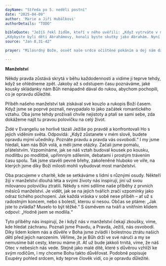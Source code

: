 ```yaml
---
dayName: "Středa po 5. neděli postní"
date: "2025-04-09"
author: 'Marie a Jiří Hubálkovi'
authorDetails: "TODO"

bibleQuote: "Ježíš řekl židům, kteří v něho uvěřili: „Když vytrváte v mém slovu, budete opravdu mými učedníky. Poznáte pravdu, a pravda vás osvobodí.“ Namítli mu: „Jsme potomci Abrahámovi a nikdy jsme nikomu neotročili. Jak ty můžeš říci: »Stanete se svobodnými«?“ Ježíš jim odpověděl: „Amen, amen, pravím vám: Každý, kdo páchá hřích, je otrokem hříchu. Otrok nezůstává v domě navždy, syn zůstává navždy. Když vás Syn osvobodí, budete skutečně svobodní. Vím, že jste potomci Abrahámovi, ale ukládáte mi o život, protože mé slovo se u vás neuchytí. Já mluvím, co jsem viděl u svého Otce, a vy děláte, co jste slyšeli od vašeho otce.“ Řekli mu na to: „Náš otec je Abrahám.“ Ježíš jim řekl:
„Kdybyste byli děti Abrahámovy, konali byste skutky jako Abrahám. Nyní však mě chcete zabít – toho, kdo vám mluvil pravdu, kterou slyšel od Boha. Tak Abrahám nejednal. Vy konáte skutky vašeho otce.“ Odpověděli mu: „My jsme se nenarodili ze smilstva, máme jednoho Otce, Boha.“ Ježíš jim řekl: „Kdyby byl vaším otcem Bůh, milovali byste mě, vždyť já jsem vyšel od Boha a od něho přicházím. Nepřišel jsem totiž sám od sebe, ale on mě poslal.“"
source: "Jan 8,31-42"

prayer: "Milosrdný Bože, osvěť naše srdce očištěné pokáním a dej nám dar pravé zbožnosti, abychom dosáhli vyslyšení svých proseb. Skrze tvého Syna…"

---
```


**Manželství**

Někdy pravda zůstává skrytá v běhu každodennosti a vidíme ji teprve tehdy, když se ohlédneme zpět. Jakoby až s odstupem času poznáváme, jaké kousky skládanky nám Bůh nenápadně dával do rukou, abychom pochopili, co je opravdu důležité.

Příběh našeho manželství tak získával své kouzlo a rukopis Boží časem. Když jsme se poprvé poznali, nevypadalo to jako začátek romantického vztahu. Oba jsme tehdy prožívali chvíle nejistoty a ptali se sami sebe, zda dokážeme najít tu pravou polovičku na celý život.

Židé v Evangeliu se horlivě tázali Ježíše po pravdě a konfrontovali Ho s jejich viděním světa. Odpovídá: „Když zůstanete v mém slově, budete opravdu mými učedníky. Poznáte pravdu a pravda vás osvobodí.“ I my jsme hledali, kam nás Bůh volá, a měli jsme otázky. Začali jsme pomalu, přátelstvím. Vzpomínáme, jak se náš vztah budoval kousek po kousku, modlitbu po modlitbě, upřímným sdílením, debatami i prostým trávením času spolu. Tak jsme stavěli pevné břehy, zakořeněné hluboko ve víře, na kterých jsme díky Boží milosti mohli vybudovat most manželství.

Oba pracujeme v charitě, kde se setkáváme s lidmi s různými osudy. Někteří žijí v manželství dlouhá léta a svými životy nás inspirují, jiní už svou milovanou polovičku ztratili. Někdy s nimi sdílíme naše příběhy z prvních měsíců manželství. Je vidět, jak se na jejich tvářích zračí vzpomínky jako odraz tichého pochopení. Jak každá vráska v sobě nese příběh – ať už s radostným koncem, nebo s bolestí, kterou si nesou. Občas se ptáme: „Jak jste to zvládla? Muselo to být těžké.“ S úsměvem na tváři a vnitřním klidem odpoví: „Hodně jsem se modlila.“

Tyto příběhy nás inspirují,  že i když nás v manželství čekají zkoušky, víme, kde hledat záchranu. Poznali jsme Pravdu, a Pravda, Ježíš, nás osvobodí. Díky lidem kolem nás a důvěře v Boha jsme zvládli i bolestnou ztrátu našich dětí před jejich narozením. Věříme, že je Bůh drží ve své náruči a my se nemusíme bát cesty, kterou máme jít. Ať už bude jakkoli trnitá, víme, že náš Otec v nebesích nás vede. Stejně jako malé dítě, které s důvěrou vzhlíží ke svým rodičům, i my chceme Bohu takto důvěřovat. Podobně popisuje Exupéry pohled srdcem, kdy teprve člověk vidí, co je opravdu důležité.

